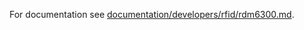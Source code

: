 
For documentation see [documentation/developers/rfid/rdm6300.md](../../../../../../documentation/developers/rfid/rdm6300.md).
